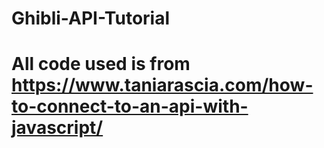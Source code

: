 # Ghibli-API-Tutorial
# All code used is from https://www.taniarascia.com/how-to-connect-to-an-api-with-javascript/
